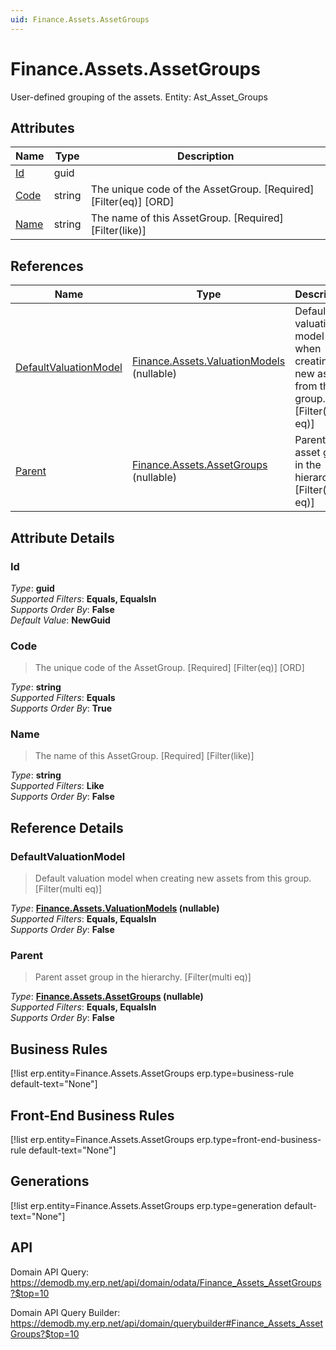 ```yaml
---
uid: Finance.Assets.AssetGroups
---
```

# Finance.Assets.AssetGroups

User-defined grouping of the assets. Entity: Ast_Asset_Groups

## Attributes

| Name | Type | Description |
| ---- | ---- | --- |
| [Id](Finance.Assets.AssetGroups.md#Id) | guid |  
| [Code](Finance.Assets.AssetGroups.md#Code) | string | The unique code of the AssetGroup. [Required] [Filter(eq)] [ORD] 
| [Name](Finance.Assets.AssetGroups.md#Name) | string | The name of this AssetGroup. [Required] [Filter(like)] 

## References

| Name | Type | Description |
| ---- | ---- | --- |
| [DefaultValuationModel](Finance.Assets.AssetGroups.md#DefaultValuationModel) | [Finance.Assets.ValuationModels](Finance.Assets.ValuationModels.md) (nullable) | Default valuation model when creating new assets from this group. [Filter(multi eq)] |
| [Parent](Finance.Assets.AssetGroups.md#Parent) | [Finance.Assets.AssetGroups](Finance.Assets.AssetGroups.md) (nullable) | Parent asset group in the hierarchy. [Filter(multi eq)] |


## Attribute Details

### Id

_Type_: **guid**  
_Supported Filters_: **Equals, EqualsIn**  
_Supports Order By_: **False**  
_Default Value_: **NewGuid**  

### Code

> The unique code of the AssetGroup. [Required] [Filter(eq)] [ORD]

_Type_: **string**  
_Supported Filters_: **Equals**  
_Supports Order By_: **True**  

### Name

> The name of this AssetGroup. [Required] [Filter(like)]

_Type_: **string**  
_Supported Filters_: **Like**  
_Supports Order By_: **False**  


## Reference Details

### DefaultValuationModel

> Default valuation model when creating new assets from this group. [Filter(multi eq)]

_Type_: **[Finance.Assets.ValuationModels](Finance.Assets.ValuationModels.md) (nullable)**  
_Supported Filters_: **Equals, EqualsIn**  
_Supports Order By_: **False**  

### Parent

> Parent asset group in the hierarchy. [Filter(multi eq)]

_Type_: **[Finance.Assets.AssetGroups](Finance.Assets.AssetGroups.md) (nullable)**  
_Supported Filters_: **Equals, EqualsIn**  
_Supports Order By_: **False**  



## Business Rules

[!list erp.entity=Finance.Assets.AssetGroups erp.type=business-rule default-text="None"]

## Front-End Business Rules

[!list erp.entity=Finance.Assets.AssetGroups erp.type=front-end-business-rule default-text="None"]

## Generations

[!list erp.entity=Finance.Assets.AssetGroups erp.type=generation default-text="None"]

## API

Domain API Query:
<https://demodb.my.erp.net/api/domain/odata/Finance_Assets_AssetGroups?$top=10>

Domain API Query Builder:
<https://demodb.my.erp.net/api/domain/querybuilder#Finance_Assets_AssetGroups?$top=10>

